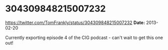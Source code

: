 # 304309848215007232
https://twitter.com/TomFrankly/status/304309848215007232
**Date:** 2013-02-20

Currently exporting episode 4 of the CIG podcast - can't wait to get this one out!
